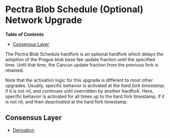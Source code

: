 # Pectra Blob Schedule (Optional) Network Upgrade

<!-- START doctoc generated TOC please keep comment here to allow auto update -->
<!-- DON'T EDIT THIS SECTION, INSTEAD RE-RUN doctoc TO UPDATE -->
**Table of Contents**

- [Consensus Layer](#consensus-layer)

<!-- END doctoc generated TOC please keep comment here to allow auto update -->

The Pectra Blob Schedule hardfork is an optional hardfork which delays the adoption of the
Prague blob base fee update fraction until the specified time. Until that time, the Cancun
update fraction from the previous fork is retained.

Note that the activation logic for this upgrade is different to most other upgrades.
Usually, specific behavior is activated at the _hard fork timestamp_, if it is not nil,
and continues until overridden by another hardfork.
Here, specific behavior is activated for all times up to the hard fork timestamp,
if it is not nil, and then _deactivated_ at the hard fork timestamp.

## Consensus Layer

- [Derivation](./derivation.md)

